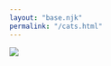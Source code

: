 ```yaml
---
layout: "base.njk"
permalink: "/cats.html"
---
```


<img src="/img/cats.jpg" class="img has-border align-center">
